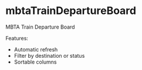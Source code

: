# mbtaTrainDepartureBoard
MBTA Train Departure Board

Features:
- Automatic refresh
- Filter by destination or status
- Sortable columns
